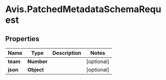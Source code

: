 # Avis.PatchedMetadataSchemaRequest

## Properties

| Name     | Type       | Description | Notes      |
| -------- | ---------- | ----------- | ---------- |
| **team** | **Number** |             | [optional] |
| **json** | **Object** |             | [optional] |
